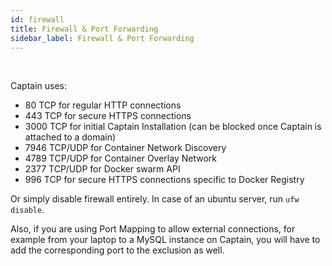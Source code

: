 ```yaml
---
id: firewall
title: Firewall & Port Forwarding
sidebar_label: Firewall & Port Forwarding
---
```


<br/>


Captain uses:
- 80   TCP for regular HTTP connections
- 443  TCP for secure HTTPS connections
- 3000 TCP for initial Captain Installation (can be blocked once Captain is attached to a domain)
- 7946 TCP/UDP for Container Network Discovery
- 4789 TCP/UDP for Container Overlay Network
- 2377 TCP/UDP for Docker swarm API
- 996  TCP for secure HTTPS connections specific to Docker Registry

Or simply disable firewall entirely. In case of an ubuntu server, run `ufw disable`.

Also, if you are using Port Mapping to allow external connections, for example from your laptop to a MySQL instance on Captain, you will have to add the corresponding port to the exclusion as well.
